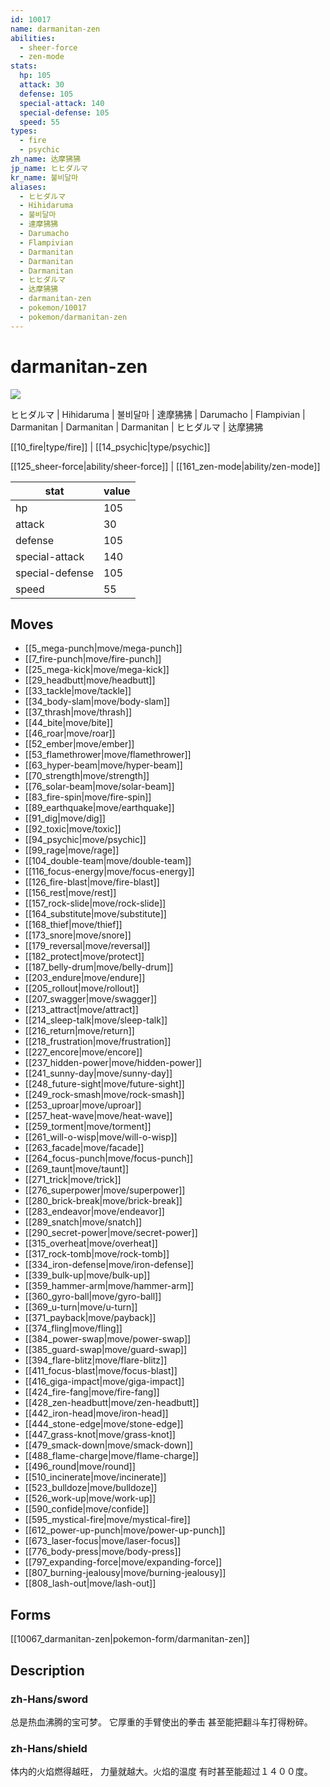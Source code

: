 ```yaml
---
id: 10017
name: darmanitan-zen
abilities:
  - sheer-force
  - zen-mode
stats:
  hp: 105
  attack: 30
  defense: 105
  special-attack: 140
  special-defense: 105
  speed: 55
types:
  - fire
  - psychic
zh_name: 达摩狒狒
jp_name: ヒヒダルマ
kr_name: 불비달마
aliases:
  - ヒヒダルマ
  - Hihidaruma
  - 불비달마
  - 達摩狒狒
  - Darumacho
  - Flampivian
  - Darmanitan
  - Darmanitan
  - Darmanitan
  - ヒヒダルマ
  - 达摩狒狒
  - darmanitan-zen
  - pokemon/10017
  - pokemon/darmanitan-zen
---
```

# darmanitan-zen

![](https://raw.githubusercontent.com/PokeAPI/sprites/master/sprites/pokemon/10017.png)

ヒヒダルマ | Hihidaruma | 불비달마 | 達摩狒狒 | Darumacho | Flampivian | Darmanitan | Darmanitan | Darmanitan | ヒヒダルマ | 达摩狒狒

[[10_fire|type/fire]] | [[14_psychic|type/psychic]]

[[125_sheer-force|ability/sheer-force]] | [[161_zen-mode|ability/zen-mode]]

|stat|value|
|---|---|
|hp|105|
|attack|30|
|defense|105|
|special-attack|140|
|special-defense|105|
|speed|55|


## Moves

- [[5_mega-punch|move/mega-punch]]
- [[7_fire-punch|move/fire-punch]]
- [[25_mega-kick|move/mega-kick]]
- [[29_headbutt|move/headbutt]]
- [[33_tackle|move/tackle]]
- [[34_body-slam|move/body-slam]]
- [[37_thrash|move/thrash]]
- [[44_bite|move/bite]]
- [[46_roar|move/roar]]
- [[52_ember|move/ember]]
- [[53_flamethrower|move/flamethrower]]
- [[63_hyper-beam|move/hyper-beam]]
- [[70_strength|move/strength]]
- [[76_solar-beam|move/solar-beam]]
- [[83_fire-spin|move/fire-spin]]
- [[89_earthquake|move/earthquake]]
- [[91_dig|move/dig]]
- [[92_toxic|move/toxic]]
- [[94_psychic|move/psychic]]
- [[99_rage|move/rage]]
- [[104_double-team|move/double-team]]
- [[116_focus-energy|move/focus-energy]]
- [[126_fire-blast|move/fire-blast]]
- [[156_rest|move/rest]]
- [[157_rock-slide|move/rock-slide]]
- [[164_substitute|move/substitute]]
- [[168_thief|move/thief]]
- [[173_snore|move/snore]]
- [[179_reversal|move/reversal]]
- [[182_protect|move/protect]]
- [[187_belly-drum|move/belly-drum]]
- [[203_endure|move/endure]]
- [[205_rollout|move/rollout]]
- [[207_swagger|move/swagger]]
- [[213_attract|move/attract]]
- [[214_sleep-talk|move/sleep-talk]]
- [[216_return|move/return]]
- [[218_frustration|move/frustration]]
- [[227_encore|move/encore]]
- [[237_hidden-power|move/hidden-power]]
- [[241_sunny-day|move/sunny-day]]
- [[248_future-sight|move/future-sight]]
- [[249_rock-smash|move/rock-smash]]
- [[253_uproar|move/uproar]]
- [[257_heat-wave|move/heat-wave]]
- [[259_torment|move/torment]]
- [[261_will-o-wisp|move/will-o-wisp]]
- [[263_facade|move/facade]]
- [[264_focus-punch|move/focus-punch]]
- [[269_taunt|move/taunt]]
- [[271_trick|move/trick]]
- [[276_superpower|move/superpower]]
- [[280_brick-break|move/brick-break]]
- [[283_endeavor|move/endeavor]]
- [[289_snatch|move/snatch]]
- [[290_secret-power|move/secret-power]]
- [[315_overheat|move/overheat]]
- [[317_rock-tomb|move/rock-tomb]]
- [[334_iron-defense|move/iron-defense]]
- [[339_bulk-up|move/bulk-up]]
- [[359_hammer-arm|move/hammer-arm]]
- [[360_gyro-ball|move/gyro-ball]]
- [[369_u-turn|move/u-turn]]
- [[371_payback|move/payback]]
- [[374_fling|move/fling]]
- [[384_power-swap|move/power-swap]]
- [[385_guard-swap|move/guard-swap]]
- [[394_flare-blitz|move/flare-blitz]]
- [[411_focus-blast|move/focus-blast]]
- [[416_giga-impact|move/giga-impact]]
- [[424_fire-fang|move/fire-fang]]
- [[428_zen-headbutt|move/zen-headbutt]]
- [[442_iron-head|move/iron-head]]
- [[444_stone-edge|move/stone-edge]]
- [[447_grass-knot|move/grass-knot]]
- [[479_smack-down|move/smack-down]]
- [[488_flame-charge|move/flame-charge]]
- [[496_round|move/round]]
- [[510_incinerate|move/incinerate]]
- [[523_bulldoze|move/bulldoze]]
- [[526_work-up|move/work-up]]
- [[590_confide|move/confide]]
- [[595_mystical-fire|move/mystical-fire]]
- [[612_power-up-punch|move/power-up-punch]]
- [[673_laser-focus|move/laser-focus]]
- [[776_body-press|move/body-press]]
- [[797_expanding-force|move/expanding-force]]
- [[807_burning-jealousy|move/burning-jealousy]]
- [[808_lash-out|move/lash-out]]

## Forms



[[10067_darmanitan-zen|pokemon-form/darmanitan-zen]]

## Description

### zh-Hans/sword

总是热血沸腾的宝可梦。
它厚重的手臂使出的拳击
甚至能把翻斗车打得粉碎。

### zh-Hans/shield

体内的火焰燃得越旺，
力量就越大。火焰的温度
有时甚至能超过１４００度。

